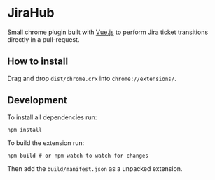 # JiraHub
Small chrome plugin built with [Vue.js](https://vuejs.org/) to perform Jira ticket transitions directly in a pull-request.

## How to install

Drag and drop `dist/chrome.crx` into `chrome://extensions/`.

## Development

To install all dependencies run:

    npm install

To build the extension run:

    npm build # or npm watch to watch for changes

Then add the `build/manifest.json` as a unpacked extension.

